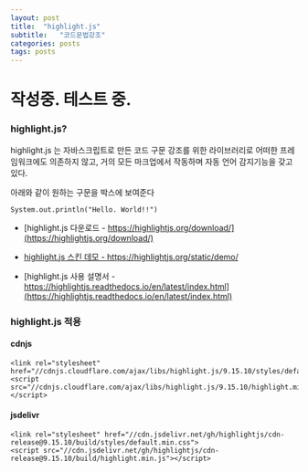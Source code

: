 ```yaml
---
layout: post
title:  "highlight.js"
subtitle:   "코드문법강조"
categories: posts
tags: posts
---
```






# 작성중. 테스트 중.

### highlight.js?

highlight.js 는 자바스크립트로 만든 코드 구문 강조를 위한 라이브러리로 어떠한 프레임워크에도 의존하지 않고, 거의 모든 마크업에서 작동하며 자동 언어 감지기능을 갖고 있다.

아래와 같이 원하는 구문을 박스에 보여준다

```
System.out.println("Hello. World!!")
```

* [highlight.js 다운로드 - https://highlightjs.org/download/](https://highlightjs.org/download/)

* [highlight.js 스킨 데모 - https://highlightjs.org/static/demo/ ](https://highlightjs.org/static/demo/)
* [highlight.js 사용 설명서 - https://highlightjs.readthedocs.io/en/latest/index.html](https://highlightjs.readthedocs.io/en/latest/index.html)

 

### highlight.js 적용

#### cdnjs

```
<link rel="stylesheet" href="//cdnjs.cloudflare.com/ajax/libs/highlight.js/9.15.10/styles/default.min.css">
<script src="//cdnjs.cloudflare.com/ajax/libs/highlight.js/9.15.10/highlight.min.js"></script>
```



#### jsdelivr

```
<link rel="stylesheet" href="//cdn.jsdelivr.net/gh/highlightjs/cdn-release@9.15.10/build/styles/default.min.css">
<script src="//cdn.jsdelivr.net/gh/highlightjs/cdn-release@9.15.10/build/highlight.min.js"></script>
```




















